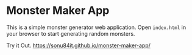 # Monster Maker App

This is a simple monster generator web application. Open `index.html` in your browser to start generating random monsters.

Try it Out.
https://sonu84it.github.io/monster-maker-app/
